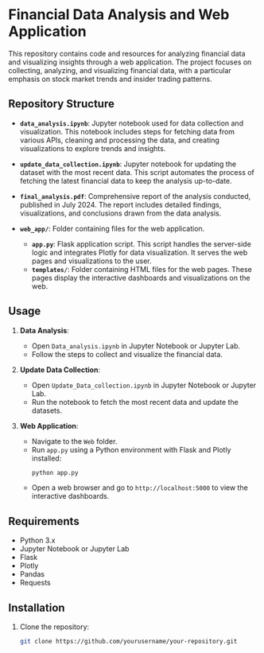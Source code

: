 # Financial Data Analysis and Web Application

This repository contains code and resources for analyzing financial data and visualizing insights through a web application. The project focuses on collecting, analyzing, and visualizing financial data, with a particular emphasis on stock market trends and insider trading patterns.

## Repository Structure

- **`data_analysis.ipynb`**: Jupyter notebook used for data collection and visualization. This notebook includes steps for fetching data from various APIs, cleaning and processing the data, and creating visualizations to explore trends and insights.
  
- **`update_data_collection.ipynb`**: Jupyter notebook for updating the dataset with the most recent data. This script automates the process of fetching the latest financial data to keep the analysis up-to-date.

- **`final_analysis.pdf`**: Comprehensive report of the analysis conducted, published in July 2024. The report includes detailed findings, visualizations, and conclusions drawn from the data analysis.

- **`web_app/`**: Folder containing files for the web application.
  - **`app.py`**: Flask application script. This script handles the server-side logic and integrates Plotly for data visualization. It serves the web pages and visualizations to the user.
  - **`templates/`**: Folder containing HTML files for the web pages. These pages display the interactive dashboards and visualizations on the web.

## Usage

1. **Data Analysis**:
   - Open `Data_analysis.ipynb` in Jupyter Notebook or Jupyter Lab.
   - Follow the steps to collect and visualize the financial data.

2. **Update Data Collection**:
   - Open `Update_Data_collection.ipynb` in Jupyter Notebook or Jupyter Lab.
   - Run the notebook to fetch the most recent data and update the datasets.

3. **Web Application**:
   - Navigate to the `Web` folder.
   - Run `app.py` using a Python environment with Flask and Plotly installed:
     ```bash
     python app.py
     ```
   - Open a web browser and go to `http://localhost:5000` to view the interactive dashboards.

## Requirements

- Python 3.x
- Jupyter Notebook or Jupyter Lab
- Flask
- Plotly
- Pandas
- Requests

## Installation

1. Clone the repository:
   ```bash
   git clone https://github.com/yourusername/your-repository.git
